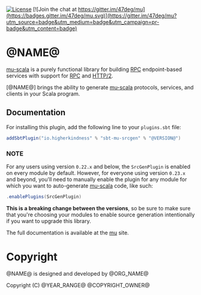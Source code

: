 [comment]: <> (Don't edit this file!)
[comment]: <> (It is automatically updated after every release of https://github.com/47degrees/.github)
[comment]: <> (If you want to suggest a change, please open a PR or issue in that repository)

[![License](https://img.shields.io/badge/license-Apache%202-blue.svg)](https://raw.githubusercontent.com/higherkindness/mu-scala/master/LICENSE) 
[![Join the chat at https://gitter.im/47deg/mu](https://badges.gitter.im/47deg/mu.svg)](https://gitter.im/47deg/mu?utm_source=badge&utm_medium=badge&utm_campaign=pr-badge&utm_content=badge)

# @NAME@

[mu-scala] is a purely functional library for building [RPC] endpoint-based services with support for [RPC] and [HTTP/2].

[@NAME@] brings the ability to generate [mu-scala] protocols, services, and clients in your Scala program.

## Documentation

For installing this plugin, add the following line to your `plugins.sbt` file:

```sbt mdoc:silent
addSbtPlugin("io.higherkindness" % "sbt-mu-srcgen" % "@VERSION@")
```

### NOTE

For any users using version `0.22.x` and below, the `SrcGenPlugin` is enabled on every module by default.  However, for everyone using 
version `0.23.x` and beyond, you'll need to manually enable the plugin for any module for which you want to 
auto-generate [mu-scala] code, like such:

```sbt mdoc:silent
.enablePlugins(SrcGenPlugin)
```

**This is a breaking change between the versions**, so be sure to make sure that you're choosing your modules to enable source generation
intentionally if you want to upgrade this library.

The full documentation is available at the [mu](https://higherkindness.io/mu-scala/guides/generate-sources-from-idl) site.

[RPC]: https://en.wikipedia.org/wiki/Remote_procedure_call
[HTTP/2]: https://http2.github.io/
[gRPC]: https://grpc.io/
[mu-scala]: https://higherkindness.github.io/mu-scala/

# Copyright

@NAME@ is designed and developed by @ORG_NAME@

Copyright (C)  @YEAR_RANGE@ @COPYRIGHT_OWNER@

